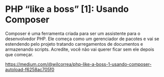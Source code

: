 # PHP “like a boss” [1]: Usando Composer

Composer é uma ferramenta criada para ser um assistente para o desenvolvedor PHP. Ele começa como um gerenciador de pacotes e vai se estendendo pelo projeto tratando carregamentos de documentos e armazenando scripts. Acredite, você não vai querer ficar sem ele depois que começar.

https://medium.com/@wilcorrea/php-like-a-boss-1-usando-composer-autoload-f6258ac705f0
